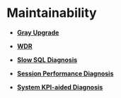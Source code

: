 # Maintainability<a name="EN-US_TOPIC_0000001105075472"></a>

-   **[Gray Upgrade](gray-upgrade.md)**  

-   **[WDR](wdr.md)**  

-   **[Slow SQL Diagnosis](slow-sql-diagnosis.md)**  

-   **[Session Performance Diagnosis](session-performance-diagnosis.md)**  

-   **[System KPI-aided Diagnosis](system-kpi-aided-diagnosis.md)**  


